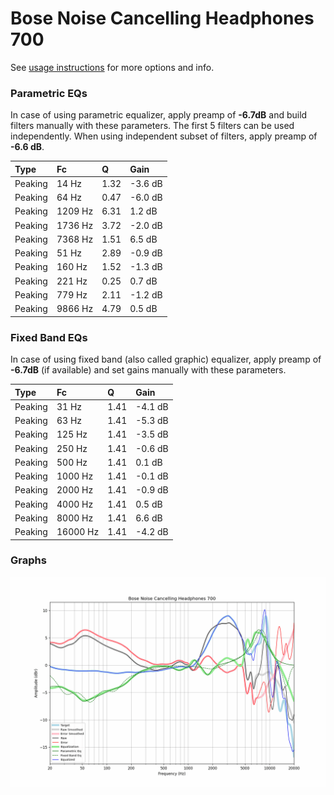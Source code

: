 # Bose Noise Cancelling Headphones 700
See [usage instructions](https://github.com/jaakkopasanen/AutoEq#usage) for more options and info.

### Parametric EQs
In case of using parametric equalizer, apply preamp of **-6.7dB** and build filters manually
with these parameters. The first 5 filters can be used independently.
When using independent subset of filters, apply preamp of **-6.6 dB**.

| Type    | Fc      |    Q | Gain    |
|:--------|:--------|:-----|:--------|
| Peaking | 14 Hz   | 1.32 | -3.6 dB |
| Peaking | 64 Hz   | 0.47 | -6.0 dB |
| Peaking | 1209 Hz | 6.31 | 1.2 dB  |
| Peaking | 1736 Hz | 3.72 | -2.0 dB |
| Peaking | 7368 Hz | 1.51 | 6.5 dB  |
| Peaking | 51 Hz   | 2.89 | -0.9 dB |
| Peaking | 160 Hz  | 1.52 | -1.3 dB |
| Peaking | 221 Hz  | 0.25 | 0.7 dB  |
| Peaking | 779 Hz  | 2.11 | -1.2 dB |
| Peaking | 9866 Hz | 4.79 | 0.5 dB  |

### Fixed Band EQs
In case of using fixed band (also called graphic) equalizer, apply preamp of **-6.7dB**
(if available) and set gains manually with these parameters.

| Type    | Fc       |    Q | Gain    |
|:--------|:---------|:-----|:--------|
| Peaking | 31 Hz    | 1.41 | -4.1 dB |
| Peaking | 63 Hz    | 1.41 | -5.3 dB |
| Peaking | 125 Hz   | 1.41 | -3.5 dB |
| Peaking | 250 Hz   | 1.41 | -0.6 dB |
| Peaking | 500 Hz   | 1.41 | 0.1 dB  |
| Peaking | 1000 Hz  | 1.41 | -0.1 dB |
| Peaking | 2000 Hz  | 1.41 | -0.9 dB |
| Peaking | 4000 Hz  | 1.41 | 0.5 dB  |
| Peaking | 8000 Hz  | 1.41 | 6.6 dB  |
| Peaking | 16000 Hz | 1.41 | -4.2 dB |

### Graphs
![](./Bose%20Noise%20Cancelling%20Headphones%20700.png)